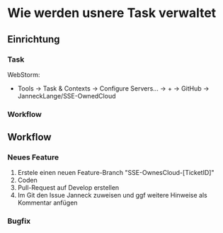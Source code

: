 # Wie werden usnere Task verwaltet

## Einrichtung
### Task
WebStorm: 
- Tools -> Task & Contexts -> Configure Servers... -> + -> GitHub -> JanneckLange/SSE-OwnedCloud

### Workflow
## Workflow
### Neues Feature
1. Erstele einen neuen Feature-Branch "SSE-OwnesCloud-[TicketID]"
2. Coden
3. Pull-Request auf Develop erstellen
4. Im Git den Issue Janneck zuweisen und ggf weitere Hinweise als Kommentar anfügen

### Bugfix
